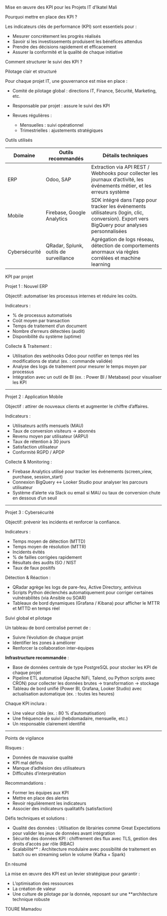 Mise en œuvre des KPI pour les Projets IT d’Ikatel Mali

Pourquoi mettre en place des KPI ?

Les indicateurs clés de performance (KPI) sont essentiels pour :

* Mesurer concrètement les progrès réalisés
* Savoir si les investissements produisent les bénéfices attendus
* Prendre des décisions rapidement et efficacement
* Assurer la conformité et la qualité de chaque initiative


Comment structurer le suivi des KPI ?

Pilotage clair et structuré

Pour chaque projet IT, une gouvernance est mise en place :

* Comité de pilotage global : directions IT, Finance, Sécurité, Marketing, etc.
* Responsable par projet : assure le suivi des KPI
* Revues régulières :

  * Mensuelles : suivi opérationnel
  * Trimestrielles : ajustements stratégiques


Outils utilisés

| Domaine       | Outils recommandés                     | Détails techniques                                                                                                                           |
| ------------- | -------------------------------------- | -------------------------------------------------------------------------------------------------------------------------------------------- |
| ERP           | Odoo, SAP                              | Extraction via API REST / Webhooks pour collecter les journaux d’activité, les événements métier, et les erreurs système                     |
| Mobile        | Firebase, Google Analytics             | SDK intégré dans l'app pour tracker les événements utilisateurs (login, clic, conversion). Export vers BigQuery pour analyses personnalisées |
| Cybersécurité | QRadar, Splunk, outils de surveillance | Agrégation de logs réseau, détection de comportements anormaux via règles corrélées et machine learning                                      |


KPI par projet

Projet 1 : Nouvel ERP

Objectif: automatiser les processus internes et réduire les coûts.

Indicateurs :

* % de processus automatisés
* Coût moyen par transaction
* Temps de traitement d’un document
* Nombre d’erreurs détectées (audit)
* Disponibilité du système (uptime)

Collecte & Traitement :

* Utilisation des webhooks Odoo pour notifier en temps réel les modifications de statut (ex. : commande validée)
* Analyse des logs de traitement pour mesurer le temps moyen par processus
* Intégration avec un outil de BI (ex. : Power BI / Metabase) pour visualiser les KPI

---

Projet 2 : Application Mobile

Objectif : attirer de nouveaux clients et augmenter le chiffre d’affaires.

Indicateurs :

* Utilisateurs actifs mensuels (MAU)
* Taux de conversion visiteurs → abonnés
* Revenu moyen par utilisateur (ARPU)
* Taux de rétention à 30 jours
* Satisfaction utilisateur
* Conformité RGPD / APDP

Collecte & Monitoring :

* Firebase Analytics utilisé pour tracker les événements (screen\_view, purchase, session\_start)
* Connexion BigQuery ↔ Looker Studio pour analyser les parcours utilisateur
* Système d’alerte via Slack ou email si MAU ou taux de conversion chute en dessous d’un seuil

---

Projet 3 : Cybersécurité

Objectif: prévenir les incidents et renforcer la confiance.

Indicateurs :

* Temps moyen de détection (MTTD)
* Temps moyen de résolution (MTTR)
* Incidents évités
* % de failles corrigées rapidement
* Résultats des audits ISO / NIST
* Taux de faux positifs

Détection & Réaction :

* QRadar agrège les logs de pare-feu, Active Directory, antivirus
* Scripts Python déclenchés automatiquement pour corriger certaines vulnérabilités (via Ansible ou SOAR)
* Tableaux de bord dynamiques (Grafana / Kibana) pour afficher le MTTR et MTTD en temps réel


Suivi global et pilotage

Un tableau de bord centralisé permet de :

* Suivre l’évolution de chaque projet
* Identifier les zones à améliorer
* Renforcer la collaboration inter-équipes

**Infrastructure recommandée** :

* Base de données centrale de type PostgreSQL pour stocker les KPI de chaque projet
* Pipeline ETL automatisé (Apache NiFi, Talend, ou Python scripts avec CRON) pour collecter les données brutes → transformation → stockage
* Tableau de bord unifié (Power BI, Grafana, Looker Studio) avec actualisation automatique (ex. : toutes les heures)

Chaque KPI inclura :

* Une valeur cible (ex. : 80 % d’automatisation)
* Une fréquence de suivi (hebdomadaire, mensuelle, etc.)
* Un responsable clairement identifié

---

Points de vigilance

Risques :

* Données de mauvaise qualité
* KPI mal définis
* Manque d’adhésion des utilisateurs
* Difficultés d’interprétation

Recommandations :

* Former les équipes aux KPI
* Mettre en place des alertes
* Revoir régulièrement les indicateurs
* Associer des indicateurs qualitatifs (satisfaction)

Défis techniques et solutions :

* Qualité des données : Utilisation de librairies comme Great Expectations pour valider les jeux de données avant intégration
* Sécurité des données KPI : chiffrement des flux avec TLS, gestion des droits d’accès par rôle (RBAC)
* Scalabilité** : Architecture modulaire avec possibilité de traitement en batch ou en streaming selon le volume (Kafka + Spark)


 En résumé

La mise en œuvre des KPI est un levier stratégique pour garantir :

* L’optimisation des ressources
* La création de valeur
* Une culture de pilotage par la donnée, reposant sur une **architecture technique robuste

TOURE Mamadou
